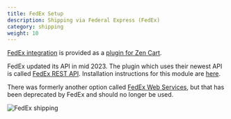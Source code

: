 ```yaml
---
title: FedEx Setup 
description: Shipping via Federal Express (FedEx)
category: shipping 
weight: 10
---
```


[FedEx integration](https://www.zen-cart.com/downloads.php?do=file&id=2375) is provided as a [plugin for Zen Cart](/user/plugins/why_plugins/). 

FedEx updated its API in mid 2023.  The plugin which uses their newest API is called [FedEx REST API](https://www.zen-cart.com/downloads.php?do=file&id=2375).  Installation instructions for this module are [here](https://github.com/scottcwilson/zencart_fedexrest/wiki/Installation-Instructions).

There was formerly another option called [FedEx Web Services](https://www.zen-cart.com/downloads.php?do=file&id=1784), but that has been deprecated by FedEx and should no longer be used.

![FedEx shipping](/images/fedex.jpeg)

